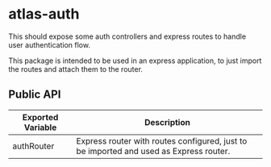 # atlas-auth

This should expose some auth controllers and express routes to handle user authentication flow.

This package is intended to be used in an express application, to just import the routes and attach them to the router.

## Public API

| Exported Variable | Description |
|-|-|
| authRouter | Express router with routes configured, just to be imported and used as Express router. |
